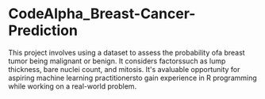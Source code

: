 # CodeAlpha_Breast-Cancer-Prediction

This project involves using a dataset to assess the probability ofa breast tumor being malignant or benign. It considers factorssuch as lump thickness, bare nuclei count, and mitosis. It's avaluable opportunity for aspiring machine learning practitionersto gain experience in R programming while working on a real-world problem.
